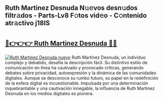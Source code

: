 ## Ruth Martinez Desnuda N𝚞𝚎vos desn𝚞dos filtr𝚊dos - Parts-Lv8 F𝚘tos vid𝚎o - C𝚘ntenido atr𝚊ctivo j18IS

# <h2><a href="http://mb6ujb.tromn.icu/?c=Ruth+Martinez+Desnuda">🔗👉👉👉 Ruth Martinez Desnuda 🔗🔗</a></h2>

[![Ruth Martinez Desnuda nuevo](https://i.imgur.com/pEAQMta.gif)](http://mb6ujb.tromn.icu/?c=Ruth+Martinez+Desnuda)
Ruth Martinez Desnuda, un individuo complejo y debatido, desafía la descripción fácil. Su distintivo estilo de comunicación en línea ha cautivado y provocado críticas, generando debates sobre privacidad, autoexpresión y la dinámica de las comunidades digitales. Aunque se desconoce su rumbo futuro, su papel en la redefinición de la esfera digital es incuestionable. Impulsada por una determinación inquebrantable y una cautivación innegable, la influencia de Ruth Martinez Desnuda en los medios digitales es pionera.
